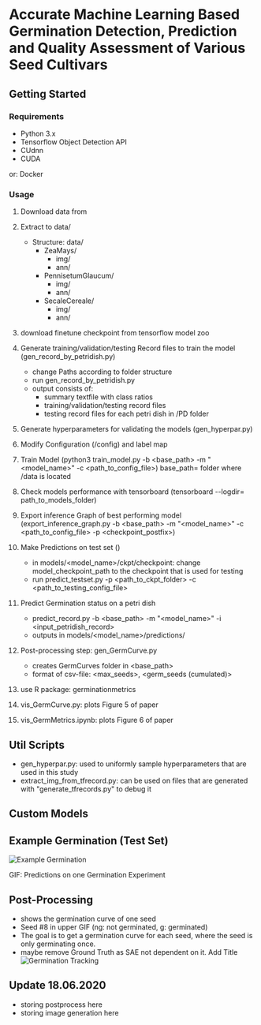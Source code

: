 # Accurate Machine Learning Based Germination Detection, Prediction and Quality Assessment of Various Seed Cultivars

## Getting Started

### Requirements
- Python 3.x
- Tensorflow Object Detection API
- CUdnn
- CUDA


or: Docker
### Usage
1. Download data from 
2. Extract to data/ 
    - Structure:
        data/
        - ZeaMays/
          - img/
          - ann/
        - PennisetumGlaucum/
          - img/
          - ann/
        - SecaleCereale/
          - img/
          - ann/
3. download finetune checkpoint from tensorflow model zoo

3. Generate training/validation/testing Record files to train the model (gen_record_by_petridish.py)
    - change Paths according to folder structure
    - run gen_record_by_petridish.py
    - output consists of:
        - summary textfile with class ratios
        - training/validation/testing record files
        - testing record files for each petri dish in /PD folder
4. Generate hyperparameters for validating the models (gen_hyperpar.py)
5. Modify Configuration (/config) and label map

6. Train Model (python3 train_model.py -b <base_path> -m "<model_name>" -c <path_to_config_file>) base_path= folder where /data is located
7. Check models performance with tensorboard (tensorboard --logdir= path_to_models_folder)
8. Export inference Graph of best performing model (export_inference_graph.py -b <base_path> -m "<model_name>" -c <path_to_config_file> -p <checkpoint_postfix>)
9. Make Predictions on test set ()
    - in models/<model_name>/ckpt/checkpoint: change model_checkpoint_path to the checkpoint that is used for testing
    - run predict_testset.py -p <path_to_ckpt_folder> -c <path_to_testing_config_file>
10. Predict Germination status on a petri dish
    - predict_record.py -b <base_path> -m "<model_name>" -i <input_petridish_record>
    - outputs in models/<model_name>/predictions/

11. Post-processing step: gen_GermCurve.py
    - creates GermCurves folder in <base_path>
    - format of csv-file:  <max_seeds>, <germ_seeds (cumulated)>

12. use R package: germinationmetrics   

12. vis_GermCurve.py: plots Figure 5 of paper
13. vis_GermMetrics.ipynb: plots Figure 6 of paper



## Util Scripts
- gen_hyperpar.py: used to uniformly sample hyperparameters that are used in this study
- extract_img_from_tfrecord.py: can be used on files that are generated with "generate_tfrecords.py" to debug it


## Custom Models


## Example Germination (Test Set)

![Example Germination](gifs/germination.gif)

GIF: Predictions on one Germination Experiment
## Post-Processing
- shows the germination curve of one seed
- Seed #8 in upper GIF (ng: not germinated, g: germinated)
- The goal is to get a germination curve for each seed, where the seed is only germinating once. 
- maybe remove Ground Truth as SAE not dependent on it. Add Title
![Germination Tracking](gifs/SAE.gif)




## Update 18.06.2020
- storing postprocess here
- storing image generation here

